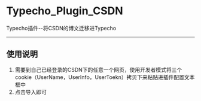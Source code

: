 # Typecho_Plugin_CSDN
Typecho插件--将CSDN的博文迁移进Typecho

---

## 使用说明

1. 需要到自己已经登录的CSDN下的任意一个网页，使用开发者模式将三个cookie（UserName，UserInfo，UserToekn）拷贝下来粘贴进插件配置文本框中
2. 点击导入即可
